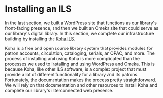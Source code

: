 # Installing an ILS

In the last section,
we built a WordPress site that functions as
our library's front-facing presence, and
then we built an Omeka site that could serve as
our library's digital library.
In this section,
we complete our infrastructure building by installing
the [Koha ILS][kohails].

Koha is a free and open source library system that
provides modules for patron accounts, circulation,
cataloging, serials, an OPAC, and more.
The process of installing and using Koha is more
complicated than the processes we used to installing
and using WordPress and Omeka.
This is because Koha,
like other ILS software,
is a complex project that must provide a lot of different
functionality for a library and its patrons.
Fortunately, the documentation makes the process pretty
straightforward.
We will rely on that documentation and other resources
to install Koha and complete our library's interconnected web presence.

[kohails]:https://koha-community.org/

